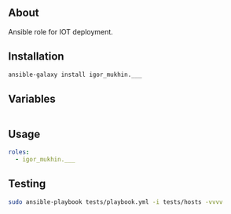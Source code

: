 About
-----

Ansible role for IOT deployment.

Installation
------------
```bash
ansible-galaxy install igor_mukhin.___
```

Variables
---------

```yml

```

Usage
-----

```yml
roles:
  - igor_mukhin.___
```

Testing
-------

```bash
sudo ansible-playbook tests/playbook.yml -i tests/hosts -vvvv
```
